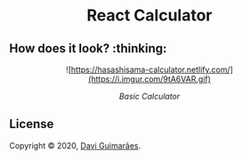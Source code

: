 <h1 align="center">
React Calculator
</h1>

<h2>
How does it look? :thinking:
</h2>

<div align="center">

![https://hasashisama-calculator.netlify.com/](https://i.imgur.com/9tA6VAR.gif)

*Basic Calculator*

</div>

<h2>
License
</h2>

Copyright © 2020, [Davi Guimarães](https://github.com/davigl).
